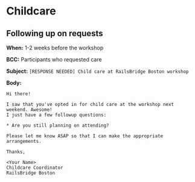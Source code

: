 # Childcare

## Following up on requests

**When:** 1-2 weeks before the workshop

**BCC:** Participants who requested care

**Subject:** `[RESPONSE NEEDED] Child care at RailsBridge Boston workshop`

**Body:**

```
Hi there!

I saw that you've opted in for child care at the workshop next weekend. Awesome!
I just have a few followup questions:

* Are you still planning on attending?

Please let me know ASAP so that I can make the appropriate arrangements.

Thanks,

<Your Name>
Childcare Coordinator
RailsBridge Boston
```
